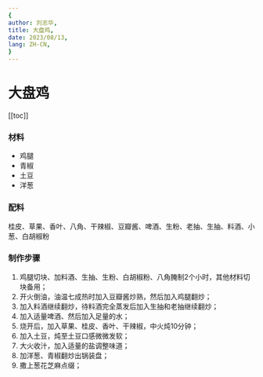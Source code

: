```yaml
---
{
author: 刘志华,
title: 大盘鸡,
date: 2023/08/13,
lang: ZH-CN,
}
---
```


# 大盘鸡

[[toc]]




### 材料
- 鸡腿
- 青椒
- 土豆
- 洋葱

### 配料
桂皮、草果、香叶、八角、干辣椒、豆瓣酱、啤酒、生粉、老抽、生抽、料酒、小葱、白胡椒粉


### 制作步骤
1. 鸡腿切块、加料酒、生抽、生粉、白胡椒粉、八角腌制2个小时，其他材料切块备用；
2. 开火倒油，油温七成热时加入豆瓣酱炒熟，然后加入鸡腿翻炒；
3. 加入料酒继续翻炒，待料酒完全蒸发后加入生抽和老抽继续翻炒；
4. 加入适量啤酒、然后加入足量的水；
5. 烧开后，加入草果、桂皮、香叶、干辣椒，中火炖10分钟；
6. 加入土豆，炖至土豆口感微微发软；
7. 大火收汁，加入适量的盐调整味道；
8. 加洋葱、青椒翻炒出锅装盘；
9. 撒上葱花芝麻点缀；


